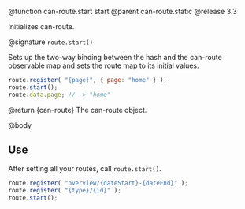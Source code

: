 @function can-route.start start
@parent can-route.static
@release 3.3

Initializes can-route.

@signature `route.start()`

Sets up the two-way binding between the hash and the can-route observable
map and sets the route map to its initial values.

```js
route.register( "{page}", { page: "home" } );
route.start();
route.data.page; // -> "home"
```

@return {can-route} The can-route object.

@body

## Use

After setting all your routes, call `route.start()`.

```js
route.register( "overview/{dateStart}-{dateEnd}" );
route.register( "{type}/{id}" );
route.start();
```
